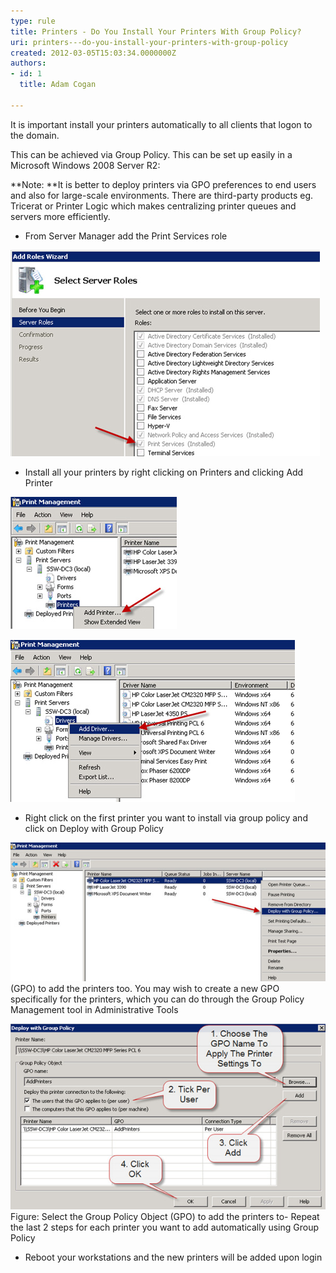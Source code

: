 ```yaml
---
type: rule
title: Printers - Do You Install Your Printers With Group Policy?
uri: printers---do-you-install-your-printers-with-group-policy
created: 2012-03-05T15:03:34.0000000Z
authors:
- id: 1
  title: Adam Cogan

---
```


It is important install your printers automatically to all clients that logon to the domain.
 
This can be achieved via Group Policy. This can be set up easily in a Microsoft Windows 2008 Server R2:

**Note: **It is better to deploy printers via GPO preferences to end users and also for large-scale environments. There are third-party products eg. Tricerat or Printer Logic which makes centralizing printer queues and servers more efficiently.

- From Server Manager add the Print Services role

![Install the Print Services role- When the role has installed, open Print Management from Administrative Tools](install-print-roles.jpg)
- Install all your printers by right clicking on Printers and clicking Add Printer

![Add all of your printers to the server- Right click on Drivers and choose Add Drivers. From here you will be able to install the x86 and x64 drivers for your printers so all workstations in your organization get the printer drives automatically](add-printers.jpg)

![Add the additional drivers for both x86 and x64- Click on Printers in the menu to get a list of your installed printers](add-drivers.jpg)
- Right click on the first printer you want to install via group policy and click on Deploy with Group Policy

![Deploying your printer with Group Policy- Next, you need to choose a Group Policy Object](deploy-printer.jpg)(GPO) to add the printers too. You may wish to create a new GPO specifically for the printers, which you can do through the Group Policy Management tool in Administrative Tools

![Select the Group Policy Object (GPO) to add the printers to](select-gpo.jpg)Figure: Select the Group Policy Object (GPO) to add the printers to- Repeat the last 2 steps for each printer you want to add automatically using Group Policy
- Reboot your workstations and the new printers will be added upon login
